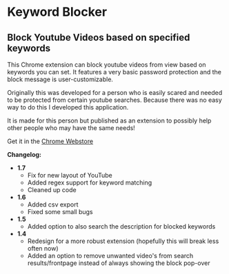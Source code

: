 # Keyword Blocker
## Block Youtube Videos based on specified keywords

This Chrome extension can block youtube videos from view based on keywords you can set.
It features a very basic password protection and the block message is user-customizable.

Originally this was developed for a person who is easily scared and needed to be protected from certain youtube searches. Because there was no easy way to do this I developed this application.

It is made for this person but published as an extension to possibly help other people who may have the same needs!

Get it in the [Chrome Webstore](https://chrome.google.com/webstore/detail/keyword-blocker/pbgacppomjfpheddhifkdkklddnolnpg)

**Changelog:**
   - **1.7**
        * Fix for new layout of YouTube
        * Added regex support for keyword matching
        * Cleaned up code
   - **1.6**
        * Added csv export
        * Fixed some small bugs
   - **1.5** 
        * Added option to also search the description for blocked keywords
   - **1.4**
        * Redesign for a more robust extension (hopefully this will break less often now)
        * Added an option to remove unwanted video's from search results/frontpage instead of always showing the block pop-over
